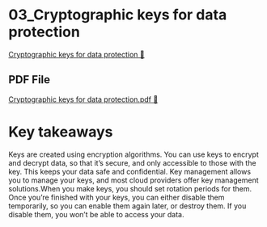 # 03_Cryptographic keys for data protection

[Cryptographic keys for data protection 🔗](https://www.coursera.org/learn/cloud-security-risks-identify-and-protect-against-threats/supplement/Bihmm/cryptographic-keys-for-data-protection)

## PDF File

[Cryptographic keys for data protection.pdf 🔗](https://1drv.ms/b/c/526c45566c8c239a/EeASn6ye8cZOudGLTW0uO80BhPFPOEQd84J4mVLyLZSi8Q?e=QwW9XS)

# Key takeaways

Keys are created using encryption algorithms. You can use keys to encrypt and decrypt data,
so that it’s secure, and only accessible to those with the key. This keeps your data safe and
confidential. Key management allows you to manage your keys, and most cloud providers offer
key management solutions.When you make keys, you should set rotation periods for them.
Once you’re finished with your keys, you can either disable them temporarily, so you can
enable them again later, or destroy them. If you disable them, you won’t be able to access your
data.

